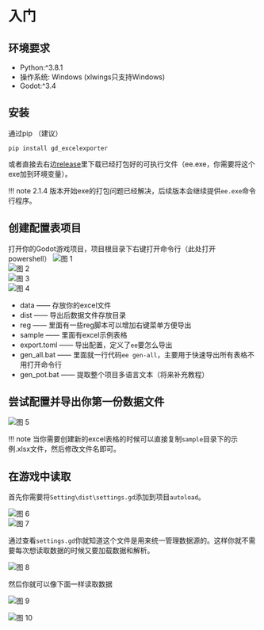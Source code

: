 # 入门

## 环境要求

* Python:^3.8.1
* 操作系统: Windows (xlwings只支持Windows)
* Godot:^3.4

## 安装
通过pip （建议）
```
pip install gd_excelexporter
```

或者直接去右边[release](https://github.com/kaluluosi/GDExcelExporter/releases)里下载已经打包好的可执行文件（ee.exe，你需要将这个exe加到环境变量）。


!!! note
    2.1.4 版本开始exe的打包问题已经解决，后续版本会继续提供`ee.exe`命令行程序。


## 创建配置表项目

打开你的Godot游戏项目，项目根目录下右键打开命令行（此处打开powershell）
![图 1](images/b0e636c8ece81e8d9a81f663e91db7872e8cbd06f97dbd6edae64f15c3d1173b.gif)  
![图 2](images/939a62bfbaec7d9c2e7d2c75715d3ab53624cb1ecd4006ce7ae3163fbda721fc.gif)  
![图 3](images/69e876afa54e19f5c9fbd50cc274a1a583a9e4233fa0afcfd6407a6ea683b21f.png)  
![图 4](images/7658090be99a6b34b8ca397a76eb4a7462adcd5de98fa21f27e944c024123a95.png)  

* data —— 存放你的excel文件
* dist —— 导出后数据文件存放目录
* reg —— 里面有一些reg脚本可以增加右键菜单方便导出
* sample —— 里面有excel示例表格
* export.toml —— 导出配置，定义了`ee`要怎么导出
* gen_all.bat —— 里面就一行代码`ee gen-all`，主要用于快速导出所有表格不用打开命令行
* gen_pot.bat —— 提取整个项目多语言文本（将来补充教程）


## 尝试配置并导出你第一份数据文件

![图 5](images/d5bfb173724772c097e5dbeb91f430a572b352b34ae7e59a834c9834eadc7b72.gif)  

!!! note
    当你需要创建新的excel表格的时候可以直接复制`sample`目录下的示例.xlsx文件，然后修改文件名即可。


## 在游戏中读取

首先你需要将`Setting\dist\settings.gd`添加到项目`autoload`。

![图 6](images/a7948c13156531830c77bffe3ba948fe61216238bb9f87b3bf5c498de62c9d35.png)  
![图 7](images/6db28a78f21b7ef8af3e6c45cb832ed989f81d1897414dffedc7ec66c2f60dc0.png)  

通过查看`settings.gd`你就知道这个文件是用来统一管理数据源的。这样你就不需要每次想读取数据的时候又要加载数据和解析。

![图 8](images/8a113f2fe088c91984930b29b6455b762100c57d9d04b07706b414d554eba744.png)  

然后你就可以像下面一样读取数据

![图 9](images/199603dbc945a0d5fd06ef06232116465db8baa6291e5039c030676ca28ff80c.png)  

![图 10](images/424edd0793a306bf36e89e35189c706c979d181bd12313fb8c423a08f031e0c8.png)  

